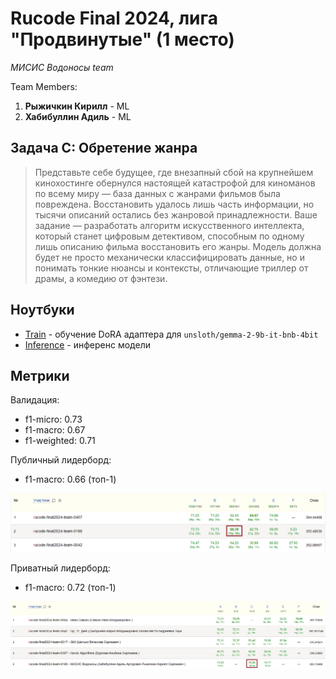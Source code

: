 # Rucode Final 2024, лига "Продвинутые" (1 место)

*МИСИС Водоносы team*

Team Members:

1. **Рыжичкин Кирилл** - ML
2. **Хабибуллин Адиль** - ML

## Задача C: Обретение жанра 

> Представьте себе будущее, где внезапный сбой на крупнейшем кинохостинге обернулся настоящей катастрофой для киноманов по всему миру — база данных с жанрами фильмов была повреждена. Восстановить удалось лишь часть информации, но тысячи описаний остались без жанровой принадлежности. Ваше задание — разработать алгоритм искусственного интеллекта, который станет цифровым детективом, способным по одному лишь описанию фильма восстановить его жанры. Модель должна будет не просто механически классифицировать данные, но и понимать тонкие нюансы и контексты, отличающие триллер от драмы, а комедию от фэнтези.
## Ноутбуки

- [Train](rucode-c-train.ipynb) - обучение DoRA адаптера для `unsloth/gemma-2-9b-it-bnb-4bit`
- [Inference](rucode-c-inference.ipynb) - инференс модели

## Метрики

Валидация:
- f1-micro: 0.73
- f1-macro: 0.67
- f1-weighted: 0.71

Публичный лидерборд:
- f1-macro: 0.66 (топ-1)

![public](images/public.png)

Приватный лидерборд:
- f1-macro: 0.72 (топ-1)

![private](images/private.png)
